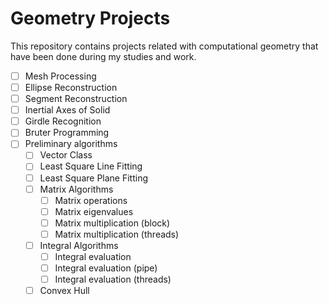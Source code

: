 # Geometry Projects
This repository contains projects related with computational geometry that have been done during my studies and work.

  - [ ] Mesh Processing
  - [ ] Ellipse Reconstruction
  - [ ] Segment Reconstruction
  - [ ] Inertial Axes of Solid
  - [ ] Girdle Recognition
  - [ ] Bruter Programming
  - [ ] Preliminary algorithms
      - [ ] Vector Class
      - [ ] Least Square Line Fitting
      - [ ] Least Square Plane Fitting
      - [ ] Matrix Algorithms
          - [ ] Matrix operations
          - [ ] Matrix eigenvalues
          - [ ] Matrix multiplication (block)
          - [ ] Matrix multiplication (threads)
      - [ ] Integral Algorithms
          - [ ] Integral evaluation
          - [ ] Integral evaluation (pipe)
          - [ ] Integral evaluation (threads)
      - [ ] Convex Hull
